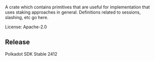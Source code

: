 A crate which contains primitives that are useful for implementation that uses staking
approaches in general. Definitions related to sessions, slashing, etc go here.

License: Apache-2.0


## Release

Polkadot SDK Stable 2412
